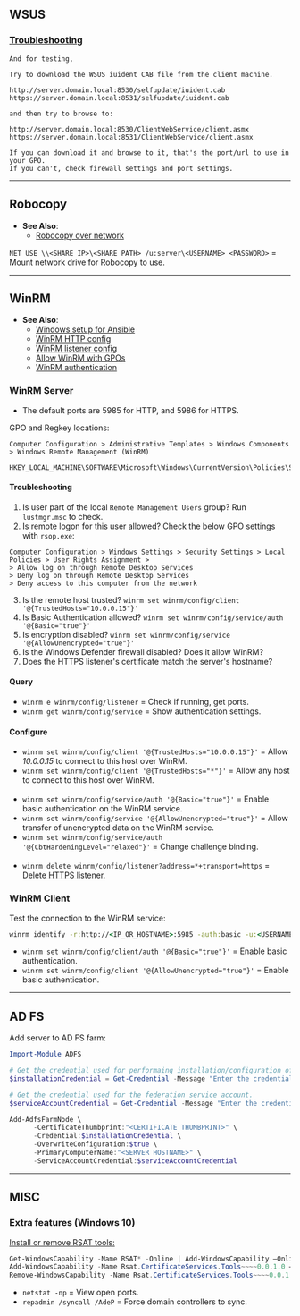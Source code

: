 
## WSUS

### [Troubleshooting](https://community.spiceworks.com/topic/2194028-windows-update-error-0x80244022)
```
And for testing,

Try to download the WSUS iuident CAB file from the client machine.

http://server.domain.local:8530/selfupdate/iuident.cab
https://server.domain.local:8531/selfupdate/iuident.cab

and then try to browse to:

http://server.domain.local:8530/ClientWebService/client.asmx
https://server.domain.local:8531/ClientWebService/client.asmx

If you can download it and browse to it, that's the port/url to use in your GPO.
If you can't, check firewall settings and port settings.
```


---
## Robocopy

- **See Also**:
  - [Robocopy over network](https://klyavlin.wordpress.com/2012/09/19/robocopy-network-usernamepassword/)

`NET USE \\<SHARE IP>\<SHARE PATH> /u:server\<USERNAME> <PASSWORD>` = Mount network drive for Robocopy to use.


---
## WinRM

- **See Also**:
  - [Windows setup for Ansible](https://docs.ansible.com/ansible/latest/user_guide/windows_setup.html)
  - [WinRM HTTP config](https://docs.vmware.com/en/vRealize-Automation/7.5/com.vmware.vrealize.orchestrator-use-plugins.doc/GUID-D4ACA4EF-D018-448A-866A-DECDDA5CC3C1.html)
  - [WinRM listener config](https://stackoverflow.com/questions/17281224/configure-and-listen-successfully-using-winrm-in-powershell)
  - [Allow WinRM with GPOs](https://www.pcwdld.com/winrm-quickconfig-remotely-configure-and-enable)
  - [WinRM authentication](https://docs.microsoft.com/en-us/windows/win32/winrm/authentication-for-remote-connections)

### WinRM Server

- The default ports are 5985 for HTTP, and 5986 for HTTPS.

GPO and Regkey locations:
```
Computer Configuration > Administrative Templates > Windows Components > Windows Remote Management (WinRM)

HKEY_LOCAL_MACHINE\SOFTWARE\Microsoft\Windows\CurrentVersion\Policies\System\LocalAccountTokenFilterPolicy
```

#### Troubleshooting
1. Is user part of the local `Remote Management Users` group? Run `lustmgr.msc` to check.
2. Is remote logon for this user allowed? Check the below GPO settings with `rsop.exe`:
```
Computer Configuration > Windows Settings > Security Settings > Local Policies > User Rights Assignment >
> Allow log on through Remote Desktop Services
> Deny log on through Remote Desktop Services
> Deny access to this computer from the network
```
3. Is the remote host trusted? `winrm set winrm/config/client '@{TrustedHosts="10.0.0.15"}'`
4. Is Basic Authentication allowed? `winrm set winrm/config/service/auth '@{Basic="true"}'`
5. Is encryption disabled? `winrm set winrm/config/service '@{AllowUnencrypted="true"}'`
6. Is the Windows Defender firewall disabled? Does it allow WinRM?
7. Does the HTTPS listener's certificate match the server's hostname?

#### Query
- `winrm e winrm/config/listener` = Check if running, get ports.
- `winrm get winrm/config/service` = Show authentication settings.

#### Configure
- `winrm set winrm/config/client '@{TrustedHosts="10.0.0.15"}'` = Allow *10.0.0.15* to connect to this host over WinRM.
- `winrm set winrm/config/client '@{TrustedHosts="*"}'` = Allow any host to connect to this host over WinRM.
<br><br>
- `winrm set winrm/config/service/auth '@{Basic="true"}'` =  Enable basic authentication on the WinRM service.
- `winrm set winrm/config/service '@{AllowUnencrypted="true"}'` = Allow transfer of unencrypted data on the WinRM service.
- `winrm set winrm/config/service/auth '@{CbtHardeningLevel="relaxed"}'` = Change challenge binding.
<br><br>
- `winrm delete winrm/config/listener?address=*+transport=https` = [Delete HTTPS listener.](https://www.nicovs.be/?p=399)

### WinRM Client

Test the connection to the WinRM service:
```bat
winrm identify -r:http://<IP_OR_HOSTNAME>:5985 -auth:basic -u:<USERNAME> -p:<PASSWORD> -encoding:utf-8
```
- `winrm set winrm/config/client/auth '@{Basic="true"}'` = Enable basic authentication.
- `winrm set winrm/config/client '@{AllowUnencrypted="true"}'` = Enable basic authentication.


---
## AD FS

Add server to AD FS farm:
```powershell
Import-Module ADFS

# Get the credential used for performaing installation/configuration of ADFS.
$installationCredential = Get-Credential -Message "Enter the credential for the account used to perform the configuration."

# Get the credential used for the federation service account.
$serviceAccountCredential = Get-Credential -Message "Enter the credential for the Federation Service Account."

Add-AdfsFarmNode \
      -CertificateThumbprint:"<CERTIFICATE THUMBPRINT>" \
      -Credential:$installationCredential \
      -OverwriteConfiguration:$true \
      -PrimaryComputerName:"<SERVER HOSTNAME>" \
      -ServiceAccountCredential:$serviceAccountCredential
```


---
## MISC

### Extra features (Windows 10)

[Install or remove RSAT tools:](https://www.petri.com/how-to-install-the-remote-server-administration-tools-in-windows-10)
```powershell
Get-WindowsCapability -Name RSAT* -Online | Add-WindowsCapability –Online
Add-WindowsCapability -Name Rsat.CertificateServices.Tools~~~~0.0.1.0 –Online
Remove-WindowsCapability -Name Rsat.CertificateServices.Tools~~~~0.0.1.0 –Online
```

- `netstat -np` = View open ports.
- `repadmin /syncall /AdeP` = Force domain controllers to sync.

